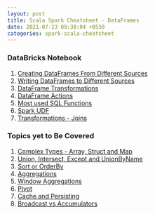 ```yaml
---
layout: post
title: Scala Spark Cheatsheet - DataFrames
date: 2021-07-23 09:38:04 +0530
categories: spark-scala-cheatsheet
---
```


### DataBricks Notebook
1. [Creating DataFrames From Different Sources](/assets/pages/spark-scala-cheatsheet/Creating-DataFrames-From-Different-Sources.html)
1. [Writing DataFrames to Different Sources](/assets/pages/spark-scala-cheatsheet/Writing-DataFrame-To-Different-Sources)
1. [DataFrame Transformations](/assets/pages/spark-scala-cheatsheet/DataFrame-Transformations.html)
1. [DataFrame Actions](/assets/pages/spark-scala-cheatsheet/DataFrame-Actions.html)
1. [Most used SQL Functions](/assets/pages/spark-scala-cheatsheet/Most-Used-SQL-Functions.html)
1. [Spark UDF](/assets/pages/spark-scala-cheatsheet/Spark-UDF.html)
1. [Transformations - Joins](/assets/pages/spark-scala-cheatsheet/Transformations-Joins.html)

### Topics yet to Be Covered
1. [Complex Types - Array, Struct and Map]()
1. [Union, Intersect, Except and UnionByName]()
1. [Sort or OrderBy]()
1. [Aggregations]()
1. [Window Aggregations]()
1. [Pivot]()
1. [Cache and Persisting]()
1. [Broadcast vs Accumulators]()

<!-- 1. [Complex Types - Array, Struct and Map] (/assets/pages/spark-scala-cheatsheet/file.html) // explode vs explode outer, Array, MapType and StructType functions
1. [Union, Intersect, Except and UnionByName] (/assets/pages/spark-scala-cheatsheet/file.html)
1. [Sort or OrderBy] (/assets/pages/spark-scala-cheatsheet/file.html)
1. [Aggregations] (/assets/pages/spark-scala-cheatsheet/file.html)
1. [Window Aggregations] (/assets/pages/spark-scala-cheatsheet/file.html)
1. [Pivot] (/assets/pages/spark-scala-cheatsheet/file.html)
1. [Cache and Persisting] (/assets/pages/spark-scala-cheatsheet/file.html)
1. [Broadcast vs Accumulators] (/assets/pages/spark-scala-cheatsheet/file.html) -->